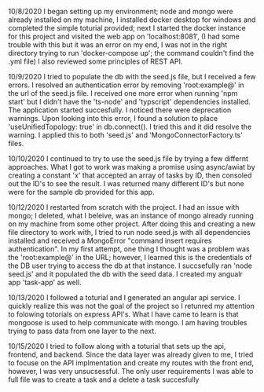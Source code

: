 10/8/2020
I began setting up my environment; node and mongo were already installed on my machine, I installed docker desktop for windows and completed the simple toturial provided; next I started the docker instance for this project and visited the web app on 'localhost:8081', (I had some trouble with this but it was an error on my end, I was not in the right directory trying to run 'docker-compose up'; the command couldn't find the .yml file) I also reviewed some principles of REST API.

10/9/2020
I tried to populate the db with the seed.js file, but I received a few errors. I resolved an authentication error by removing 'root:example@' in the url of the seed.js file. I received one more error when running 'npm start' but I didn't have the 'ts-node' and 'typscript' dependencies installed. The application started succesfully. I noticed there were deprecation warnings. Upon looking into this error, I found a solution to place 'useUnifiedTopology: true' in db.connect(). I tried this and it did resolve the warning. I applied this to both 'seed.js' and 'MongoConnectorFactory.ts' files.

10/10/2020
I continued to try to use the seed.js file by trying a few differnt approaches. What I got to work was making a promise using async/awiat by creating a constant 'x' that accepted an array of tasks by ID, then consoled out the ID's to see the result. I was returned many different ID's but none were for the sample db provided for this app.

10/12/2020
I restarted from scratch with the project. I had an issue with mongo; I deleted, what I beleive, was an instance of mongo already running on my machine from some other project. After doing this and creating a new file directory to work with, I tried to run node seed.js with all dependencies installed and received a MongoError "command insert requires authentication". In my first attempt, one thing I thought was a problem was the 'root:example@' in the URL; however, I learned this is the credentials of the DB user trying to access the db at that instance. I succsefully ran 'node seed.js' and it populated the db with the seed data. I created my angualr app 'task-app' as well.   

10/13/2020
I followed a toturial and I generated an angular api service. I quickly realize this was not the goal of the project so I retunred my attention to folowing totorials on express API's. What I have came to learn is that mongoose is used to help communicate with mongo. I am having troubles trying to pass data from one layer to the next.

10/15/2020
I tried to follow along with a toturial that sets up the api, frontend, and backend. Since the data layer was already given to me, I tried to focuse on the API implmentation and create my routes with the front end, however, I was very unsucsessful. The only user requirements I was able to full file was to create a task and a delete a task succesfully